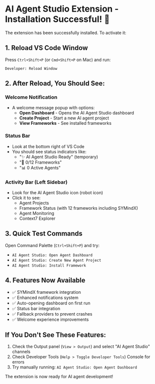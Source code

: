 # AI Agent Studio Extension - Installation Successful! 🎉

The extension has been successfully installed. To activate it:

## 1. Reload VS Code Window
Press `Ctrl+Shift+P` (or `Cmd+Shift+P` on Mac) and run:
```
Developer: Reload Window
```

## 2. After Reload, You Should See:

### Welcome Notification
- A welcome message popup with options:
  - **Open Dashboard** - Opens the AI Agent Studio dashboard
  - **Create Project** - Start a new AI agent project
  - **View Frameworks** - See installed frameworks

### Status Bar
- Look at the bottom right of VS Code
- You should see status indicators like:
  - "✨ AI Agent Studio Ready" (temporary)
  - "🤖 0/12 Frameworks" 
  - "📊 0 Active Agents"

### Activity Bar (Left Sidebar)
- Look for the AI Agent Studio icon (robot icon)
- Click it to see:
  - Agent Projects
  - Framework Status (with 12 frameworks including SYMindX)
  - Agent Monitoring
  - Context7 Explorer

## 3. Quick Test Commands

Open Command Palette (`Ctrl+Shift+P`) and try:
- `AI Agent Studio: Open Agent Dashboard`
- `AI Agent Studio: Create New Agent Project`
- `AI Agent Studio: Install Framework`

## 4. Features Now Available

- ✅ SYMindX framework integration
- ✅ Enhanced notifications system
- ✅ Auto-opening dashboard on first run
- ✅ Status bar integration
- ✅ Fallback providers to prevent crashes
- ✅ Welcome experience improvements

## If You Don't See These Features:

1. Check the Output panel (`View > Output`) and select "AI Agent Studio" channels
2. Check Developer Tools (`Help > Toggle Developer Tools`) Console for errors
3. Try manually running: `AI Agent Studio: Open Agent Dashboard`

The extension is now ready for AI agent development!